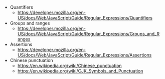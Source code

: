 - Quantifiers
  - https://developer.mozilla.org/en-US/docs/Web/JavaScript/Guide/Regular_Expressions/Quantifiers
- Groups and ranges
  - https://developer.mozilla.org/en-US/docs/Web/JavaScript/Guide/Regular_Expressions/Groups_and_Ranges
- Assertions
  - https://developer.mozilla.org/en-US/docs/Web/JavaScript/Guide/Regular_Expressions/Assertions
- Chinese punctuation
  - https://en.wikipedia.org/wiki/Chinese_punctuation
  - https://en.wikipedia.org/wiki/CJK_Symbols_and_Punctuation
